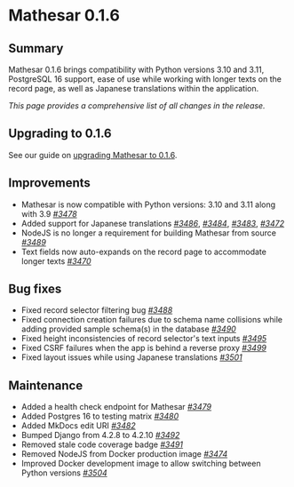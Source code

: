 # Mathesar 0.1.6

## Summary

Mathesar 0.1.6 brings compatibility with Python versions 3.10 and 3.11, PostgreSQL 16 support, ease of use while working with longer texts on the record page, as well as Japanese translations within the application.

_This page provides a comprehensive list of all changes in the release._

## Upgrading to 0.1.6

See our guide on [upgrading Mathesar to 0.1.6](../administration/upgrade/0.1.6.md).

## Improvements

- Mathesar is now compatible with Python versions: 3.10 and 3.11 along with 3.9 _[#3478](https://github.com/mathesar-foundation/mathesar/pull/3478)_
- Added support for Japanese translations _[#3486](https://github.com/mathesar-foundation/mathesar/pull/3486)_, _[#3484](https://github.com/mathesar-foundation/mathesar/pull/3484)_, _[#3483](https://github.com/mathesar-foundation/mathesar/pull/3483)_, _[#3472](https://github.com/mathesar-foundation/mathesar/pull/3472)_
- NodeJS is no longer a requirement for building Mathesar from source _[#3489](https://github.com/mathesar-foundation/mathesar/pull/3489)_ 
- Text fields now auto-expands on the record page to accommodate longer texts _[#3470](https://github.com/mathesar-foundation/mathesar/pull/3470)_

## Bug fixes

- Fixed record selector filtering bug _[#3488](https://github.com/mathesar-foundation/mathesar/pull/3488)_
- Fixed connection creation failures due to schema name collisions while adding provided sample schema(s) in the database _[#3490](https://github.com/mathesar-foundation/mathesar/pull/3490)_
- Fixed height inconsistencies of record selector's text inputs _[#3495](https://github.com/mathesar-foundation/mathesar/pull/3495)_
- Fixed CSRF failures when the app is behind a reverse proxy _[#3499](https://github.com/mathesar-foundation/mathesar/pull/3499)_
- Fixed layout issues while using Japanese translations _[#3501](https://github.com/mathesar-foundation/mathesar/pull/3501)_

## Maintenance

- Added a health check endpoint for Mathesar _[#3479](https://github.com/mathesar-foundation/mathesar/pull/3479)_
- Added Postgres 16 to testing matrix _[#3480](https://github.com/mathesar-foundation/mathesar/pull/3480)_
- Added MkDocs edit URI _[#3482](https://github.com/mathesar-foundation/mathesar/pull/3482)_
- Bumped Django from 4.2.8 to 4.2.10 _[#3492](https://github.com/mathesar-foundation/mathesar/pull/3492)_
- Removed stale code coverage badge _[#3491](https://github.com/mathesar-foundation/mathesar/pull/3491)_
- Removed NodeJS from Docker production image _[#3474](https://github.com/mathesar-foundation/mathesar/pull/3474)_ 
- Improved Docker development image to allow switching between Python versions _[#3504](https://github.com/mathesar-foundation/mathesar/pull/3504)_
